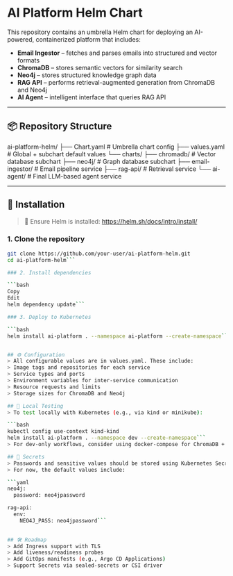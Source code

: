 # AI Platform Helm Chart

This repository contains an umbrella Helm chart for deploying an AI-powered, containerized platform that includes:

- **Email Ingestor** – fetches and parses emails into structured and vector formats
- **ChromaDB** – stores semantic vectors for similarity search
- **Neo4j** – stores structured knowledge graph data
- **RAG API** – performs retrieval-augmented generation from ChromaDB and Neo4j
- **AI Agent** – intelligent interface that queries RAG API

---

## 📦 Repository Structure
ai-platform-helm/
├── Chart.yaml # Umbrella chart config
├── values.yaml # Global + subchart default values
└── charts/
├── chromadb/ # Vector database subchart
├── neo4j/ # Graph database subchart
├── email-ingestor/ # Email pipeline service
├── rag-api/ # Retrieval service
└── ai-agent/ # Final LLM-based agent service


---

## 🚀 Installation

> 📝 Ensure Helm is installed: https://helm.sh/docs/intro/install/

### 1. Clone the repository

```bash
git clone https://github.com/your-user/ai-platform-helm.git
cd ai-platform-helm```

### 2. Install dependencies

```bash
Copy
Edit
helm dependency update```

### 3. Deploy to Kubernetes

```bash
helm install ai-platform . --namespace ai-platform --create-namespace```


## ⚙️ Configuration
> All configurable values are in values.yaml. These include:
> Image tags and repositories for each service
> Service types and ports
> Environment variables for inter-service communication
> Resource requests and limits
> Storage sizes for ChromaDB and Neo4j

## 🧪 Local Testing
> To test locally with Kubernetes (e.g., via kind or minikube):

```bash
kubectl config use-context kind-kind
helm install ai-platform . --namespace dev --create-namespace```
> For dev-only workflows, consider using docker-compose for ChromaDB + Neo4j mockups.

## 🔐 Secrets
> Passwords and sensitive values should be stored using Kubernetes Secrets or Vault.
> For now, the default values include:

```yaml
neo4j:
  password: neo4jpassword

rag-api:
  env:
    NEO4J_PASS: neo4jpassword```
	

## 🛠️ Roadmap
> Add Ingress support with TLS
> Add liveness/readiness probes
> Add GitOps manifests (e.g., Argo CD Applications)
> Support Secrets via sealed-secrets or CSI driver

